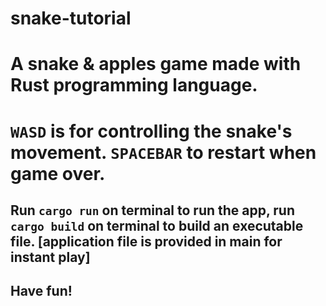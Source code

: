# snake-tutorial

# A snake & apples game made with Rust programming language.
# `WASD` is for controlling the snake's movement. `SPACEBAR` to restart when game over.

## Run `cargo run` on terminal to run the app, run `cargo build` on terminal to build an executable file. [application file is provided in main for instant play]

## Have fun!
